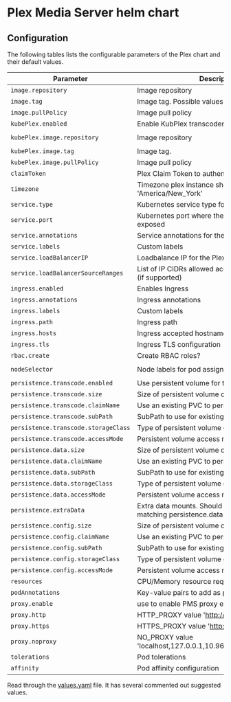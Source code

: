 # Plex Media Server helm chart

## Configuration

The following tables lists the configurable parameters of the Plex chart and their default values.

| Parameter                  | Description                         | Default                                                 |
|----------------------------|-------------------------------------|---------------------------------------------------------|
| `image.repository`         | Image repository | `plexinc/pms-docker` |
| `image.tag`                | Image tag. Possible values listed [here](https://hub.docker.com/r/plexinc/pms-docker/tags/).| `1.10.1.4602-f54242b6b`|
| `image.pullPolicy`         | Image pull policy | `IfNotPresent` |
| `kubePlex.enabled`         | Enable KubPlex transcoder | `true` |
| `kubePlex.image.repository`         | Image repository | `quay.io/munnerz/kube-plex` |
| `kubePlex.image.tag`                | Image tag. | `latest`|
| `kubePlex.image.pullPolicy`         | Image pull policy | `IfNotPresent` |
| `claimToken`                 | Plex Claim Token to authenticate your acount | `` |
| `timezone`                 | Timezone plex instance should run as, e.g. 'America/New_York' | `Europe/London` |
| `service.type`          | Kubernetes service type for the plex GUI/API | `ClusterIP` |
| `service.port`          | Kubernetes port where the plex GUI/API is exposed| `32400` |
| `service.annotations`   | Service annotations for the Plex GUI | `{}` |
| `service.labels`        | Custom labels | `{}` |
| `service.loadBalancerIP` | Loadbalance IP for the Plex GUI | `{}` |
| `service.loadBalancerSourceRanges` | List of IP CIDRs allowed access to load balancer (if supported)      | None
| `ingress.enabled`              | Enables Ingress | `false` |
| `ingress.annotations`          | Ingress annotations | `{}` |
| `ingress.labels`               | Custom labels                       | `{}`
| `ingress.path`                 | Ingress path | `/` |
| `ingress.hosts`                | Ingress accepted hostnames | `chart-example.local` |
| `ingress.tls`                  | Ingress TLS configuration | `[]` |
| `rbac.create`                  | Create RBAC roles? | `true` |
| `nodeSelector`             | Node labels for pod assignment | `beta.kubernetes.io/arch: amd64` |
| `persistence.transcode.enabled`      | Use persistent volume for transcoding | `false` |
| `persistence.transcode.size`         | Size of persistent volume claim | `20Gi` |
| `persistence.transcode.claimName`| Use an existing PVC to persist data | `nil` |
| `persistence.transcode.subPath` | SubPath to use for existing Claim | `nil` |
| `persistence.transcode.storageClass` | Type of persistent volume claim | `-` |
| `persistence.transcode.accessMode` | Persistent volume access mode | `ReadWriteMany` |
| `persistence.data.size`         | Size of persistent volume claim | `40Gi` |
| `persistence.data.claimName`| Use an existing PVC to persist data | `nil` |
| `persistence.data.subPath` | SubPath to use for existing Claim | `nil` |
| `persistence.data.storageClass` | Type of persistent volume claim | `-` |
| `persistence.data.accessMode` | Persistent volume access mode | `ReadWriteMany` |
| `persistence.extraData` | Extra data mounts.  Should be an array of items matching persistence.data entries | `[]` |
| `persistence.config.size`         | Size of persistent volume claim | `20Gi` |
| `persistence.config.claimName`| Use an existing PVC to persist data | `nil` |
| `persistence.config.subPath` | SubPath to use for existing Claim | `nil` |
| `persistence.config.storageClass` | Type of persistent volume claim | `-` |
| `persistence.config.accessMode` | Persistent volume access mode | `ReadWriteMany` |
| `resources`                | CPU/Memory resource requests/limits | `{}` |
| `podAnnotations`           | Key-value pairs to add as pod annotations  | `{}` |
| `proxy.enable`           | use to enable PMS proxy environmental variable  | `{false}` |
| `proxy.http`           | HTTP_PROXY value 'http://proxy.lan:8080'  | `{}` |
| `proxy.https`           | HTTPS_PROXY value 'http://proxy.lan:8080'  | `{}` |
| `proxy.noproxy`           | NO_PROXY value 'localhost,127.0.0.1,10.96.0.0/12,10.244.0.0/12'  | `{}` |
| `tolerations`           | Pod tolerations  | `[]` |
| `affinity`           | Pod affinity configuration  | `{}` |

Read through the [values.yaml](values.yaml) file. It has several commented out suggested values.
